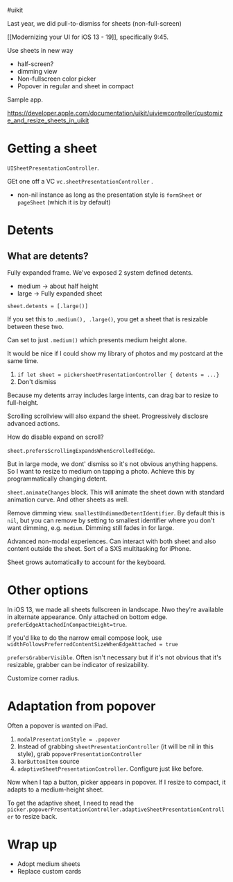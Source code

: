 #uikit 

Last year, we did pull-to-dismiss for sheets (non-full-screen)

[[Modernizing your UI for iOS 13 - 19]], specifically 9:45.

Use sheets in new way

* half-screen?
* dimming view
* Non-fullscreen color picker
* Popover in regular and sheet in compact

Sample app.

https://developer.apple.com/documentation/uikit/uiviewcontroller/customize_and_resize_sheets_in_uikit

# Getting a sheet
`UISheetPresentationController`.

GEt one off a VC `vc.sheetPresentationController`
.

* non-nil instance as long as the presentation style is `formSheet` or `pageSheet` (which it is by default)


# Detents

## What are detents?
Fully expanded frame.  We've exposed 2 system defined detents.

* medium -> about half height
* large -> Fully expanded sheet

`sheet.detents = [.large()]`

If you set this to `.medium(), .large()`, you get a sheet that is resizable between these two.

Can set to just `.medium()` which presents medium height alone.

It would be nice if I could show my library of photos and my postcard at the same time.

1.  `if let sheet = pickersheetPresentationController { detents = ...}`
2.  Don't dismiss

Because my detents array includes large intents, can drag bar to resize to full-height.

Scrolling scrollview will also expand the sheet.  Progressively disclosre advanced actions.

How do disable expand on scroll?

`sheet.prefersScrollingExpandsWhenScrolledToEdge`.

But in large mode, we dont' dismiss so it's not obvious anything happens.  So I want to resize to medium on tapping a photo.  Achieve this by programmatically changing detent.

`sheet.animateChanges` block.  This will animate the sheet down with standard animation curve.  And other sheets as well.

Remove dimming view.  `smallestUndimmedDetentIdentifier`.  By default this is `nil`, but you can remove by setting to smallest identifier where you don't want dimming, e.g. `medium`.   Dimming still fades in for large.

Advanced non-modal experiences.  Can interact with both sheet and also content outside the sheet.  Sort of a SXS multitasking for iPhone.

Sheet grows automatically to account for the keyboard.
# Other options
In iOS 13, we made all sheets fullscreen in landscape.  Nwo they're available in alternate appearance.  Only attached on bottom edge.
`preferEdgeAttachedInCompactHeight=true`.

If you'd like to do the narrow email compose look, use `widthFollowsPreferredContentSizeWhenEdgeAttached = true`

`prefersGrabberVisible`.  Often isn't necessary but if it's not obvious that it's resizable, grabber can be indicator of resizability.

Customize corner radius.  

# Adaptation from popover

Often a popover is wanted on iPad.

1.  `modalPresentationStyle = .popover`
2.  Instead of grabbing `sheetPresentationController` (it will be nil in this style), grab `popoverPresentationController`
3.  `barButtonItem` source
4.  `adaptiveSheetPresentationController`.  Configure just like before.

Now when I tap a button, picker appears in popover.  If I resize to compact, it adapts to a medium-height sheet.

To get the adaptive sheet, I need to read the `picker.popoverPresentationController.adaptiveSheetPresentationController` to resize back.

# Wrap up
* Adopt medium sheets
* Replace custom cards

